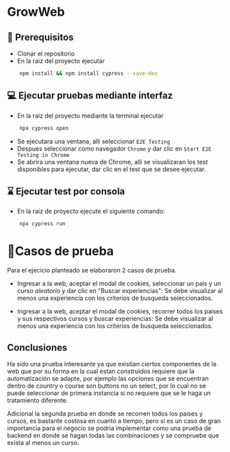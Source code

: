 # GrowWeb

## 🧾 Prerequisitos
* Clonar el repositorio 
* En la raiz del proyecto ejecutar 

```bash
    npm install && npm install cypress --save-dev
```

## 💻 Ejecutar pruebas mediante interfaz
* En la raiz del proyecto mediante la terminal ejecutar 

```bash
    npx cypress open
```
* Se ejecutara una ventana, allí seleccionar ```E2E Testing```
* Despues seleccionar como navegador ```Chrome``` y dar clic en ```Start E2E Testing in Chrome```
* Se abrira una ventana nueva de Chrome, alli se visualizaran los test disponibles para ejecutar, dar clic en el test que se desee ejecutar.


## ⌛ Ejecutar test por consola
* En la raiz de proyecto ejecute el siguiente comando: 
```bash
    npx cypress run
```


# 🐞Casos de prueba
Para el ejecicio planteado se elaboraron 2 casos de prueba.

- Ingresar a la web, aceptar el modal de cookies, seleccionar un país y un curso *aleatorio* y dar clic en "Buscar experiencias": Se debe visualizar al menos una experiencia con los criterios de busqueda seleccionados.

- Ingresar a la web, aceptar el modal de cookies, recorrer todos los paises y sus respectivos cursos y buscar experiencias: Se debe visualizar al menos una experiencia con los criterios de busqueda seleccionados.


## Conclusiones
Ha sido una prueba interesante ya que existian ciertos componentes de la web que por su forma en la cual estan construidos requiere que la automatización se adapte, por ejemplo las opciones que se encuentran dentro de country o course son buttons no un select, por lo cual no se puede seleccionar de primera instancia si no requiere que se le haga un tratamiento diferente.

Adicional la segunda prueba en donde se recorren todos los paises y cursos, es bastante costosa en cuanto a tiempo, pero si es un caso de gran importancia para el negocio se podria implementar como una prueba de backend en donde se hagan todas las combinaciones y se compruebe que exista al menos un curso.




